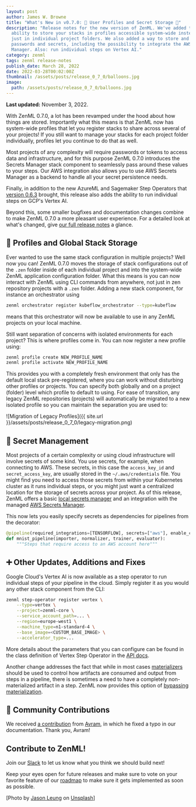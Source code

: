 ```yaml
---
layout: post
author: James W. Browne
title: "What's New in v0.7.0: 🔡 User Profiles and Secret Storage 🤫"
description: "Release notes for the new version of ZenML. We've added the
  ability to store your stacks in profiles accessible system-wide instead of
  just in individual project folders. We also added a way to store and retrieve
  passwords and secrets, including the possibility to integrate the AWS Secrets
  Manager. Also: run individual steps on Vertex AI."
category: zenml
tags: zenml release-notes
publish_date: March 28, 2022
date: 2022-03-28T00:02:00Z
thumbnail: /assets/posts/release_0_7_0/balloons.jpg
image:
  path: /assets/posts/release_0_7_0/balloons.jpg
---
```


**Last updated:** November 3, 2022.

With ZenML 0.7.0, a lot has been revamped under the hood about how things are
stored. Importantly what this means is that ZenML now has system-wide profiles
that let you register stacks to share across several of your projects! If you
still want to manage your stacks for each project folder individually, profiles
let you continue to do that as well.

Most projects of any complexity will require passwords or tokens to access data
and infrastructure, and for this purpose ZenML 0.7.0 introduces the Secrets
Manager stack component to seamlessly pass around these values to your steps.
Our AWS integration also allows you to use AWS Secrets Manager as a backend to
handle all your secret persistence needs.

Finally, in addition to the new AzureML and Sagemaker Step Operators that
[version 0.6.3](./2022-03-14-zero-six-three-release.md) brought, this release also
adds the ability to run individual steps on GCP's Vertex AI.

Beyond this, some smaller bugfixes and documentation changes combine to make
ZenML 0.7.0 a more pleasant user experience. For a detailed look at what's
changed, give [our full release notes](https://github.com/zenml-io/zenml/releases/tag/0.7.0)
a glance.

## 🗿 Profiles and Global Stack Storage

Ever wanted to use the same stack configuration in multiple projects? Well now
you can! ZenML 0.7.0 moves the storage of stack configurations out of the `.zen`
folder inside of each individual project and into the system-wide ZenML
application configuration folder. What this means is you can now interact with
ZenML using CLI commands from anywhere, not just in zen repository projects
with a `.zen` folder. Adding a new stack component, for instance an
orchestrator using
```sh
zenml orchestrator register kubeflow_orchestrator --type=kubeflow
```
means that this orchestrator will now be available to use in any ZenML projects
on your local machine.

Still want separation of concerns with isolated environments for each project?
This is where profiles come in. You can now register a new profile using:

```sh
zenml profile create NEW_PROFILE_NAME
zenml profile activate NEW_PROFILE_NAME
```

This provides you with a completely fresh environment that only has the default
local stack pre-registered, where you can work without disturbing other
profiles or projects. You can specify both globally and on a project (folder)
level which profile to default to using. For ease of transition, any legacy ZenML
repositories (projects) will automatically be migrated to a new isolated
profile so you can maintain the separation you are used to:

![Migration of Legacy Profiles]({{ site.url }}/assets/posts/release_0_7_0/legacy-migration.png)

## 🔑 Secret Management

Most projects of a certain complexity or using cloud infrastructure will
involve secrets of some kind. You use secrets, for example, when connecting to
AWS. These secrets, in this case the `access_key_id` and `secret_access_key`,
are usually stored in the `~/.aws/credentials` file. You might find you need to
access those secrets from within your Kubernetes cluster as it runs individual
steps, or you might just want a centralized location for the storage of secrets
across your project. As of this release, ZenML offers a basic
[local secrets manager](https://docs.zenml.io/) and an
integration with the managed [AWS Secrets Manager](https://aws.amazon.com/secrets-manager).

This now lets you easily specify secrets as dependencies for pipelines from
the decorator:

```python
@pipeline(required_integrations=[TENSORFLOW], secrets=["aws"], enable_cache=True)
def mnist_pipeline(importer, normalizer, trainer, evaluator):
    """Steps that require access to an AWS account here"""
```

## ➕ Other Updates, Additions and Fixes

Google Cloud's Vertex AI is now available as a step operator to run individual
steps of your pipeline in the cloud. Simply register it as you would any other
stack component from the CLI:

```bash
zenml step-operator register vertex \
    --type=vertex \
    --project=zenml-core \
    --service_account_path=... \
    --region=europe-west1 \
    --machine_type=n1-standard-4 \
    --base_image=<CUSTOM_BASE_IMAGE> \
    --accelerator_type=...
```

 More details about the parameters that you can configure can be found in the
 class definition of Vertex Step Operator in the [API docs](https://apidocs.zenml.io/0.7.0/api_docs/integrations/#zenml.integrations.vertex.step_operators.vertex_step_operator).

Another change addresses the fact that while in most cases
[materializers](https://docs.zenml.io/)
should be used to control how artifacts are consumed and output from steps in a
pipeline, there is sometimes a need to have a completely non-materialized
artifact in a step. ZenML now provides this option of
[bypassing materialization](https://docs.zenml.io/).


## 🙌 Community Contributions

We received [a contribution](https://github.com/zenml-io/zenml/pull/485) from
[Avram](https://github.com/avramdj), in which he fixed a typo in our
documentation. Thank you, Avram!

## Contribute to ZenML!

Join our [Slack](https://zenml.io/slack-invite/) to let us know what you think
we should build next!

Keep your eyes open for future releases and make sure to
vote on your favorite feature of our [roadmap](https://zenml.io/roadmap) to make sure
it gets implemented as soon as possible.

[Photo by <a href="https://unsplash.com/@ninjason?utm_source=unsplash&utm_medium=referral&utm_content=creditCopyText">Jason Leung</a> on <a href="https://unsplash.com/s/photos/balloon?utm_source=unsplash&utm_medium=referral&utm_content=creditCopyText">Unsplash</a>] 
